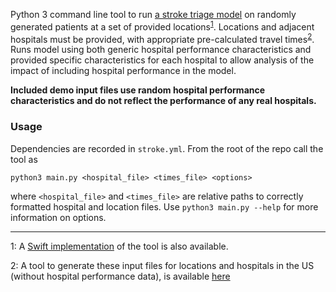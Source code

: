 Python 3 command line tool to run [a stroke triage model](https://github.com/aymannnn/stroke) on randomly generated patients at a set of provided locations<sup>[1](#footnote1)</sup>. Locations and adjacent hospitals must be provided, with appropriate pre-calculated travel times<sup>[2](#footnote2)</sup>.  Runs model using both generic hospital performance characteristics and provided specific characteristics for each hospital to allow analysis of the impact of including hospital performance in the model.

**Included demo input files use random hospital performance characteristics and do not reflect the performance of any real hospitals.**

### Usage ###

Dependencies are recorded in `stroke.yml`. From the root of the repo call the tool as

```
python3 main.py <hospital_file> <times_file> <options>
```

where `<hospital_file>` and `<times_file>` are relative paths to correctly formatted hospital and location files. Use `python3 main.py --help` for more information on options.

----
<a name="footnote1">1</a>: A [Swift implementation](https://github.com/eschenfeldt/stroke-multi) of the tool is also available.

<a name="footnote2">2</a>: A tool to generate these input files for locations and hospitals in the US (without hospital performance data), is available [here](https://github.com/eschenfeldt/stroke_locations)
